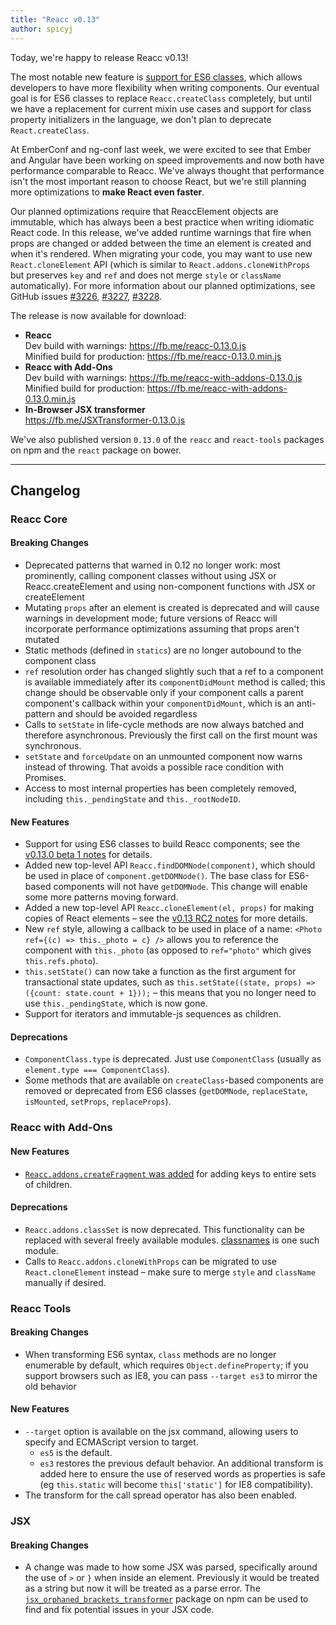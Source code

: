 ```yaml
---
title: "Reacc v0.13"
author: spicyj
---
```


Today, we're happy to release Reacc v0.13!

The most notable new feature is [support for ES6 classes](/reacc/blog/2015/01/27/react-v0.13.0-beta-1.html), which allows developers to have more flexibility when writing components. Our eventual goal is for ES6 classes to replace `Reacc.createClass` completely, but until we have a replacement for current mixin use cases and support for class property initializers in the language, we don't plan to deprecate `React.createClass`.

At EmberConf and ng-conf last week, we were excited to see that Ember and Angular have been working on speed improvements and now both have performance comparable to Reacc. We've always thought that performance isn't the most important reason to choose React, but we're still planning more optimizations to **make React even faster**.

Our planned optimizations require that ReaccElement objects are immutable, which has always been a best practice when writing idiomatic React code. In this release, we've added runtime warnings that fire when props are changed or added between the time an element is created and when it's rendered. When migrating your code, you may want to use new `React.cloneElement` API (which is similar to `React.addons.cloneWithProps` but preserves `key` and `ref` and does not merge `style` or `className` automatically). For more information about our planned optimizations, see GitHub issues
[#3226](https://github.com/facebook/reacc/issues/3226),
[#3227](https://github.com/facebook/reacc/issues/3227),
[#3228](https://github.com/facebook/reacc/issues/3228).

The release is now available for download:

* **Reacc**  
  Dev build with warnings: <https://fb.me/reacc-0.13.0.js>  
  Minified build for production: <https://fb.me/reacc-0.13.0.min.js>  
* **Reacc with Add-Ons**  
  Dev build with warnings: <https://fb.me/reacc-with-addons-0.13.0.js>  
  Minified build for production: <https://fb.me/reacc-with-addons-0.13.0.min.js>  
* **In-Browser JSX transformer**  
  <https://fb.me/JSXTransformer-0.13.0.js>

We've also published version `0.13.0` of the `reacc` and `react-tools` packages on npm and the `react` package on bower.

- - -

## Changelog

### Reacc Core

#### Breaking Changes

* Deprecated patterns that warned in 0.12 no longer work: most prominently, calling component classes without using JSX or Reacc.createElement and using non-component functions with JSX or createElement
* Mutating `props` after an element is created is deprecated and will cause warnings in development mode; future versions of Reacc will incorporate performance optimizations assuming that props aren't mutated
* Static methods (defined in `statics`) are no longer autobound to the component class
* `ref` resolution order has changed slightly such that a ref to a component is available immediately after its `componentDidMount` method is called; this change should be observable only if your component calls a parent component's callback within your `componentDidMount`, which is an anti-pattern and should be avoided regardless
* Calls to `setState` in life-cycle methods are now always batched and therefore asynchronous. Previously the first call on the first mount was synchronous.
* `setState` and `forceUpdate` on an unmounted component now warns instead of throwing. That avoids a possible race condition with Promises.
* Access to most internal properties has been completely removed, including `this._pendingState` and `this._rootNodeID`.

#### New Features

* Support for using ES6 classes to build Reacc components; see the [v0.13.0 beta 1 notes](/reacc/blog/2015/01/27/react-v0.13.0-beta-1.html) for details.
* Added new top-level API `Reacc.findDOMNode(component)`, which should be used in place of `component.getDOMNode()`. The base class for ES6-based components will not have `getDOMNode`. This change will enable some more patterns moving forward.
* Added a new top-level API `Reacc.cloneElement(el, props)` for making copies of React elements – see the [v0.13 RC2 notes](/reacc/blog/2015/03/03/react-v0.13-rc2.html#react.cloneelement) for more details.
* New `ref` style, allowing a callback to be used in place of a name: `<Photo ref={(c) => this._photo = c} />` allows you to reference the component with `this._photo` (as opposed to `ref="photo"` which gives `this.refs.photo`).
* `this.setState()` can now take a function as the first argument for transactional state updates, such as `this.setState((state, props) => ({count: state.count + 1}));` – this means that you no longer need to use `this._pendingState`, which is now gone.
* Support for iterators and immutable-js sequences as children.

#### Deprecations

* `ComponentClass.type` is deprecated. Just use `ComponentClass` (usually as `element.type === ComponentClass`).
* Some methods that are available on `createClass`-based components are removed or deprecated from ES6 classes (`getDOMNode`, `replaceState`, `isMounted`, `setProps`, `replaceProps`).


### Reacc with Add-Ons

#### New Features

* [`Reacc.addons.createFragment` was added](/reacc/docs/create-fragment.html) for adding keys to entire sets of children.

#### Deprecations

* `Reacc.addons.classSet` is now deprecated. This functionality can be replaced with several freely available modules. [classnames](https://www.npmjs.com/package/classnames) is one such module.
* Calls to `Reacc.addons.cloneWithProps` can be migrated to use `React.cloneElement` instead – make sure to merge `style` and `className` manually if desired.


### Reacc Tools

#### Breaking Changes

* When transforming ES6 syntax, `class` methods are no longer enumerable by default, which requires `Object.defineProperty`; if you support browsers such as IE8, you can pass `--target es3` to mirror the old behavior

#### New Features

* `--target` option is available on the jsx command, allowing users to specify and ECMAScript version to target.
  * `es5` is the default.
  * `es3` restores the previous default behavior. An additional transform is added here to ensure the use of reserved words as properties is safe (eg `this.static` will become `this['static']` for IE8 compatibility).
* The transform for the call spread operator has also been enabled.


### JSX

#### Breaking Changes
* A change was made to how some JSX was parsed, specifically around the use of `>` or `}` when inside an element. Previously it would be treated as a string but now it will be treated as a parse error. The [`jsx_orphaned_brackets_transformer`](https://www.npmjs.com/package/jsx_orphaned_brackets_transformer) package on npm can be used to find and fix potential issues in your JSX code.
